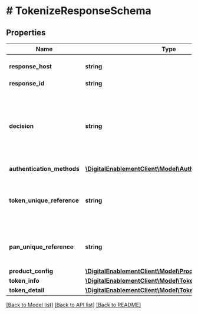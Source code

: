 # # TokenizeResponseSchema

## Properties

Name | Type | Description | Notes
------------ | ------------- | ------------- | -------------
**response_host** | **string** | The MasterCard host that originated the request. Future calls in the same conversation may be routed to this host. | [optional] 
**response_id** | **string** | Unique identifier for the response. | [optional] 
**decision** | **string** | The tokenization decision for this digitization request. Must be either APPROVED (Digitization request was approved), DECLINED (Digitization request was declined) OR REQUIRE_ADDITIONAL_AUTHENTICATION Digitization request was approved but optionally requires additional authentication. One or more Authentication methods may be provided). | [optional] 
**authentication_methods** | [**\DigitalEnablementClient\Model\AuthenticationMethods[]**](AuthenticationMethods.md) |  | [optional] 
**token_unique_reference** | **string** | The unique reference allocated to the new Token. Serves as a unique identifier for all subsequent queries or management functions relating to this Token. Provided if the decision was APPROVED or REQUIRE_ADDITIONAL_AUTHENTICATION.    __Max Length:64__ | [optional] 
**pan_unique_reference** | **string** | The unique reference allocated to the Account Primary Account Number. Provided if the decision was APPROVED or REQUIRE_ADDITIONAL_AUTHENTICATION.  __Max Length:64__ | [optional] 
**product_config** | [**\DigitalEnablementClient\Model\ProductConfig**](ProductConfig.md) |  | [optional] 
**token_info** | [**\DigitalEnablementClient\Model\TokenInfo**](TokenInfo.md) |  | [optional] 
**token_detail** | [**\DigitalEnablementClient\Model\TokenDetail**](TokenDetail.md) |  | [optional] 

[[Back to Model list]](../../README.md#documentation-for-models) [[Back to API list]](../../README.md#documentation-for-api-endpoints) [[Back to README]](../../README.md)


